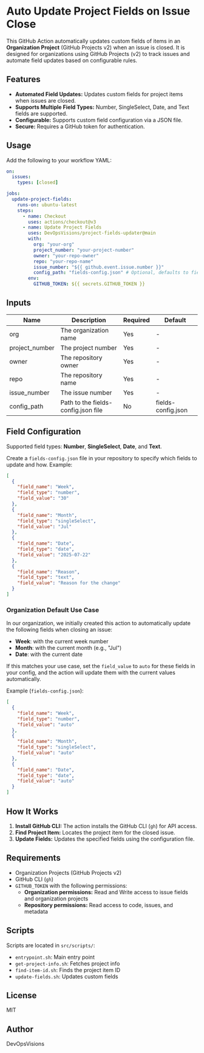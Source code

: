 # Auto Update Project Fields on Issue Close

This GitHub Action automatically updates custom fields of items in an **Organization Project** (GitHub Projects v2) when an issue is closed. It is designed for organizations using GitHub Projects (v2) to track issues and automate field updates based on configurable rules.

## Features
- **Automated Field Updates:** Updates custom fields for project items when issues are closed.
- **Supports Multiple Field Types:** Number, SingleSelect, Date, and Text fields are supported.
- **Configurable:** Supports custom field configuration via a JSON file.
- **Secure:** Requires a GitHub token for authentication.

## Usage
Add the following to your workflow YAML:

```yaml
on:
  issues:
    types: [closed]

jobs:
  update-project-fields:
    runs-on: ubuntu-latest
    steps:
      - name: Checkout
        uses: actions/checkout@v3
      - name: Update Project Fields
        uses: DevOpsVisions/project-fields-updater@main
        with:
          org: "your-org"
          project_number: "your-project-number"
          owner: "your-repo-owner"
          repo: "your-repo-name"
          issue_number: "${{ github.event.issue.number }}"
          config_path: "fields-config.json" # Optional, defaults to fields-config.json
        env:
          GITHUB_TOKEN: ${{ secrets.GITHUB_TOKEN }}
```

## Inputs
| Name           | Description                          | Required | Default              |
|----------------|--------------------------------------|----------|----------------------|
| org            | The organization name                | Yes      | -                    |
| project_number | The project number                   | Yes      | -                    |
| owner          | The repository owner                 | Yes      | -                    |
| repo           | The repository name                  | Yes      | -                    |
| issue_number   | The issue number                     | Yes      | -                    |
| config_path    | Path to the fields-config.json file   | No       | fields-config.json   |

## Field Configuration
Supported field types: **Number**, **SingleSelect**, **Date**, and **Text**.

Create a `fields-config.json` file in your repository to specify which fields to update and how. Example:

```json
[
  {
    "field_name": "Week",
    "field_type": "number",
    "field_value": "30"
  },
  {
    "field_name": "Month",
    "field_type": "singleSelect",
    "field_value": "Jul"
  },
  {
    "field_name": "Date",
    "field_type": "date",
    "field_value": "2025-07-22"
  },
  {
    "field_name": "Reason",
    "field_type": "text",
    "field_value": "Reason for the change"
  }
]
```
### Organization Default Use Case

In our organization, we initially created this action to automatically update the following fields when closing an issue:
- **Week**: with the current week number
- **Month**: with the current month (e.g., "Jul")
- **Date**: with the current date

If this matches your use case, set the `field_value` to `auto` for these fields in your config, and the action will update them with the current values automatically.

Example (`fields-config.json`):

```json
[
  {
    "field_name": "Week",
    "field_type": "number",
    "field_value": "auto"
  },
  {
    "field_name": "Month",
    "field_type": "singleSelect",
    "field_value": "auto"
  },
  {
    "field_name": "Date",
    "field_type": "date",
    "field_value": "auto"
  }
]
```

## How It Works
1. **Install GitHub CLI:** The action installs the GitHub CLI (`gh`) for API access.
2. **Find Project Item:** Locates the project item for the closed issue.
3. **Update Fields:** Updates the specified fields using the configuration file.

## Requirements
- Organization Projects (GitHub Projects v2)
- GitHub CLI (`gh`)
- `GITHUB_TOKEN` with the following permissions:
  - **Organization permissions:** Read and Write access to issue fields and organization projects
  - **Repository permissions:** Read access to code, issues, and metadata

## Scripts
Scripts are located in `src/scripts/`:
- `entrypoint.sh`: Main entry point
- `get-project-info.sh`: Fetches project info
- `find-item-id.sh`: Finds the project item ID
- `update-fields.sh`: Updates custom fields

## License
MIT

## Author
DevOpsVisions



